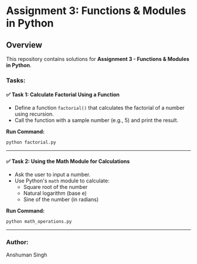 # Assignment 3: Functions & Modules in Python

## Overview
This repository contains solutions for **Assignment 3 - Functions & Modules in Python**.

### Tasks:

#### ✅ Task 1: Calculate Factorial Using a Function
- Define a function `factorial()` that calculates the factorial of a number using recursion.
- Call the function with a sample number (e.g., 5) and print the result.

**Run Command:**
```bash
python factorial.py
```

---

#### ✅ Task 2: Using the Math Module for Calculations
- Ask the user to input a number.
- Use Python's `math` module to calculate:
  - Square root of the number
  - Natural logarithm (base e)
  - Sine of the number (in radians)

**Run Command:**
```bash
python math_operations.py
```

---

### Author:
Anshuman Singh
